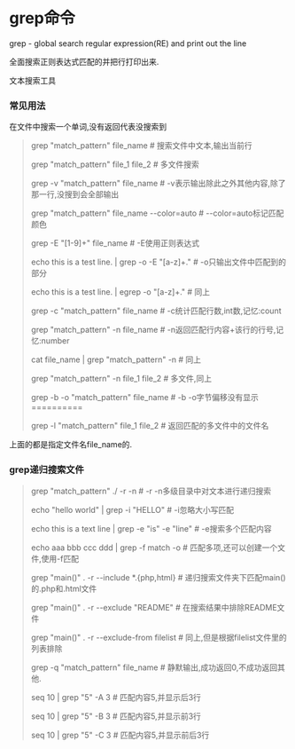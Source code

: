 # grep命令

grep - global search regular expression\(RE\) and print out the line

全面搜索正则表达式匹配的并把行打印出来.

文本搜索工具

### 常见用法

在文件中搜索一个单词,没有返回代表没搜索到

> grep "match\_pattern" file\_name \# 搜索文件中文本,输出当前行
> 
> grep "match\_pattern" file\_1 file\_2 \# 多文件搜索
> 
> grep -v "match\_pattern" file\_name \# -v表示输出除此之外其他内容,除了那一行,没搜到会全部输出
> 
> grep "match\_pattern" file\_name --color=auto \# --color=auto标记匹配颜色
> 
> grep -E "\[1-9\]+" file\_name \# -E使用正则表达式
> 
> echo this is a test line. \| grep -o -E "\[a-z\]+." \# -o只输出文件中匹配到的部分
> 
> echo this is a test line. \| egrep -o "\[a-z\]+." \# 同上
> 
> grep -c "match\_pattern" file\_name \# -c统计匹配行数,int数,记忆:count
> 
> grep "match\_pattern" -n file\_name \# -n返回匹配行内容+该行的行号,记忆:number
> 
> cat file\_name \| grep "match\_pattern" -n \# 同上
> 
> grep "match\_pattern" -n file\_1 file\_2 \# 多文件,同上
> 
> grep -b -o "match\_pattern" file\_name \# -b -o字节偏移没有显示==========
> 
> grep -l "match\_pattern" file\_1 file\_2 \# 返回匹配的多文件中的文件名

上面的都是指定文件名file\_name的.

### grep递归搜索文件

> grep "match\_pattern" .\/ -r -n \# -r -n多级目录中对文本进行递归搜索
> 
> echo "hello world" \| grep -i "HELLO" \# -i忽略大小写匹配
> 
> echo this is a text line \| grep -e "is" -e "line" \# -e搜索多个匹配内容
> 
> echo aaa bbb ccc ddd \| grep -f match -o \# 匹配多项,还可以创建一个文件,使用-f匹配
> 
> grep "main\(\)" . -r --include \*.{php,html} \# 递归搜索文件夹下匹配main\(\)的.php和.html文件
> 
> grep "main\(\)" . -r --exclude "README" \# 在搜索结果中排除README文件
> 
> grep "main\(\)" . -r --exclude-from filelist \# 同上,但是根据filelist文件里的列表排除
> 
> grep -q "match\_pattern" file\_name \# 静默输出,成功返回0,不成功返回其他.
> 
> seq 10 \| grep "5" -A 3 \# 匹配内容5,并显示后3行
> 
> seq 10 \| grep "5" -B 3 \# 匹配内容5,并显示前3行
> 
> seq 10 \| grep "5" -C 3 \# 匹配内容5,并显示前后3行



